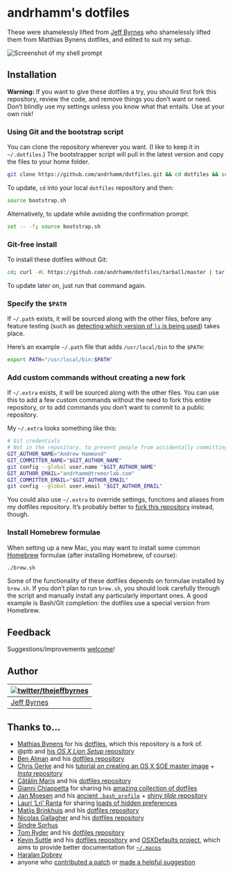 # andrhamm's dotfiles

These were shamelessly lifted from [Jeff Byrnes](https://github.com/jeffbyrnes) who shamelessly lifted them from Matthias Bynens dotfiles, and edited to suit my setup.

![Screenshot of my shell prompt](https://i.imgur.com/EkEtphC.png)

## Installation

**Warning:** If you want to give these dotfiles a try, you should first fork this repository, review the code, and remove things you don’t want or need. Don’t blindly use my settings unless you know what that entails. Use at your own risk!

### Using Git and the bootstrap script

You can clone the repository wherever you want. (I like to keep it in `~/.dotfiles`.) The bootstrapper script will pull in the latest version and copy the files to your home folder.

```bash
git clone https://github.com/andrhamm/dotfiles.git && cd dotfiles && source bootstrap.sh
```

To update, `cd` into your local `dotfiles` repository and then:

```bash
source bootstrap.sh
```

Alternatively, to update while avoiding the confirmation prompt:

```bash
set -- -f; source bootstrap.sh
```

### Git-free install

To install these dotfiles without Git:

```bash
cd; curl -#L https://github.com/andrhamm/dotfiles/tarball/master | tar -xzv --strip-components 1 --exclude={README.md,bootstrap.sh,.osx,LICENSE-MIT.txt}
```

To update later on, just run that command again.

### Specify the `$PATH`

If `~/.path` exists, it will be sourced along with the other files, before any feature testing (such as [detecting which version of `ls` is being used](https://github.com/andrhamm/dotfiles/blob/aff769fd75225d8f2e481185a71d5e05b76002dc/.aliases#L21-26)) takes place.

Here’s an example `~/.path` file that adds `/usr/local/bin` to the `$PATH`:

```bash
export PATH="/usr/local/bin:$PATH"
```

### Add custom commands without creating a new fork

If `~/.extra` exists, it will be sourced along with the other files. You can use this to add a few custom commands without the need to fork this entire repository, or to add commands you don’t want to commit to a public repository.

My `~/.extra` looks something like this:

```bash
# Git credentials
# Not in the repository, to prevent people from accidentally committing under my name
GIT_AUTHOR_NAME="Andrew Hammond"
GIT_COMMITTER_NAME="$GIT_AUTHOR_NAME"
git config --global user.name "$GIT_AUTHOR_NAME"
GIT_AUTHOR_EMAIL="andrhamm@tremorlab.com"
GIT_COMMITTER_EMAIL="$GIT_AUTHOR_EMAIL"
git config --global user.email "$GIT_AUTHOR_EMAIL"
```

You could also use `~/.extra` to override settings, functions and aliases from my dotfiles repository. It’s probably better to [fork this repository](https://github.com/jeffbyrnes/dotfiles/fork) instead, though.


### Install Homebrew formulae

When setting up a new Mac, you may want to install some common [Homebrew](http://brew.sh/) formulae (after installing Homebrew, of course):

```bash
./brew.sh
```

Some of the functionality of these dotfiles depends on formulae installed by `brew.sh`. If you don’t plan to run `brew.sh`, you should look carefully through the script and manually install any particularly important ones. A good example is Bash/Git completion: the dotfiles use a special version from Homebrew.

## Feedback

Suggestions/improvements
[welcome](https://github.com/andrhamm/dotfiles/issues)!

## Author

| [![twitter/thejeffbyrnes](http://gravatar.com/avatar/e9e409ecf5d0650e6a987a174444795b?s=70)](http://twitter.com/thejeffbyrnes "Follow @thejeffbyrnes on Twitter") |
|---|
| [Jeff Byrnes](http://thejeffbyrnes.com/) |

## Thanks to…

* [Mathias Bynens](http://mathiasbynens.be/) for his [dotfiles](http://mths.be/dotfiles), which this repository is a fork of.
* @ptb and [his _OS X Lion Setup_ repository](https://github.com/ptb/Mac-OS-X-Lion-Setup)
* [Ben Alman](http://benalman.com/) and his [dotfiles repository](https://github.com/cowboy/dotfiles)
* [Chris Gerke](http://www.randomsquared.com/) and his [tutorial on creating an OS X SOE master image](http://chris-gerke.blogspot.com/2012/04/mac-osx-soe-master-image-day-7.html) + [_Insta_ repository](https://github.com/cgerke/Insta)
* [Cătălin Mariș](https://github.com/alrra) and his [dotfiles repository](https://github.com/alrra/dotfiles)
* [Gianni Chiappetta](http://gf3.ca/) for sharing his [amazing collection of dotfiles](https://github.com/gf3/dotfiles)
* [Jan Moesen](http://jan.moesen.nu/) and his [ancient `.bash_profile`](https://gist.github.com/1156154) + [shiny _tilde_ repository](https://github.com/janmoesen/tilde)
* [Lauri ‘Lri’ Ranta](http://lri.me/) for sharing [loads of hidden preferences](http://osxnotes.net/defaults.html)
* [Matijs Brinkhuis](http://hotfusion.nl/) and his [dotfiles repository](https://github.com/matijs/dotfiles)
* [Nicolas Gallagher](http://nicolasgallagher.com/) and his [dotfiles repository](https://github.com/necolas/dotfiles)
* [Sindre Sorhus](http://sindresorhus.com/)
* [Tom Ryder](https://sanctum.geek.nz/) and his [dotfiles repository](https://sanctum.geek.nz/cgit/dotfiles.git/about)
* [Kevin Suttle](http://kevinsuttle.com/) and his [dotfiles repository](https://github.com/kevinSuttle/dotfiles) and [OSXDefaults project](https://github.com/kevinSuttle/OSXDefaults), which aims to provide better documentation for [`~/.macos`](https://mths.be/macos)
* [Haralan Dobrev](http://hkdobrev.com/)
* anyone who [contributed a patch](https://github.com/mathiasbynens/dotfiles/contributors) or [made a helpful suggestion](https://github.com/mathiasbynens/dotfiles/issues)
